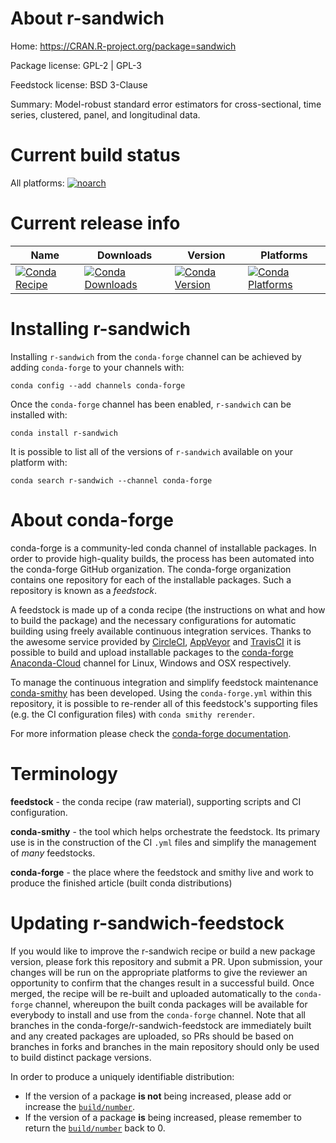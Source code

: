 About r-sandwich
================

Home: https://CRAN.R-project.org/package=sandwich

Package license: GPL-2 | GPL-3

Feedstock license: BSD 3-Clause

Summary: Model-robust standard error estimators for cross-sectional, time series, clustered, panel, and longitudinal data.



Current build status
====================

All platforms:
[![noarch](https://img.shields.io/circleci/project/github/conda-forge/r-sandwich-feedstock/master.svg?label=noarch)](https://circleci.com/gh/conda-forge/r-sandwich-feedstock)

Current release info
====================

| Name | Downloads | Version | Platforms |
| --- | --- | --- | --- |
| [![Conda Recipe](https://img.shields.io/badge/recipe-r--sandwich-green.svg)](https://anaconda.org/conda-forge/r-sandwich) | [![Conda Downloads](https://img.shields.io/conda/dn/conda-forge/r-sandwich.svg)](https://anaconda.org/conda-forge/r-sandwich) | [![Conda Version](https://img.shields.io/conda/vn/conda-forge/r-sandwich.svg)](https://anaconda.org/conda-forge/r-sandwich) | [![Conda Platforms](https://img.shields.io/conda/pn/conda-forge/r-sandwich.svg)](https://anaconda.org/conda-forge/r-sandwich) |

Installing r-sandwich
=====================

Installing `r-sandwich` from the `conda-forge` channel can be achieved by adding `conda-forge` to your channels with:

```
conda config --add channels conda-forge
```

Once the `conda-forge` channel has been enabled, `r-sandwich` can be installed with:

```
conda install r-sandwich
```

It is possible to list all of the versions of `r-sandwich` available on your platform with:

```
conda search r-sandwich --channel conda-forge
```


About conda-forge
=================

conda-forge is a community-led conda channel of installable packages.
In order to provide high-quality builds, the process has been automated into the
conda-forge GitHub organization. The conda-forge organization contains one repository
for each of the installable packages. Such a repository is known as a *feedstock*.

A feedstock is made up of a conda recipe (the instructions on what and how to build
the package) and the necessary configurations for automatic building using freely
available continuous integration services. Thanks to the awesome service provided by
[CircleCI](https://circleci.com/), [AppVeyor](https://www.appveyor.com/)
and [TravisCI](https://travis-ci.org/) it is possible to build and upload installable
packages to the [conda-forge](https://anaconda.org/conda-forge)
[Anaconda-Cloud](https://anaconda.org/) channel for Linux, Windows and OSX respectively.

To manage the continuous integration and simplify feedstock maintenance
[conda-smithy](https://github.com/conda-forge/conda-smithy) has been developed.
Using the ``conda-forge.yml`` within this repository, it is possible to re-render all of
this feedstock's supporting files (e.g. the CI configuration files) with ``conda smithy rerender``.

For more information please check the [conda-forge documentation](https://conda-forge.org/docs/).

Terminology
===========

**feedstock** - the conda recipe (raw material), supporting scripts and CI configuration.

**conda-smithy** - the tool which helps orchestrate the feedstock.
                   Its primary use is in the construction of the CI ``.yml`` files
                   and simplify the management of *many* feedstocks.

**conda-forge** - the place where the feedstock and smithy live and work to
                  produce the finished article (built conda distributions)


Updating r-sandwich-feedstock
=============================

If you would like to improve the r-sandwich recipe or build a new
package version, please fork this repository and submit a PR. Upon submission,
your changes will be run on the appropriate platforms to give the reviewer an
opportunity to confirm that the changes result in a successful build. Once
merged, the recipe will be re-built and uploaded automatically to the
`conda-forge` channel, whereupon the built conda packages will be available for
everybody to install and use from the `conda-forge` channel.
Note that all branches in the conda-forge/r-sandwich-feedstock are
immediately built and any created packages are uploaded, so PRs should be based
on branches in forks and branches in the main repository should only be used to
build distinct package versions.

In order to produce a uniquely identifiable distribution:
 * If the version of a package **is not** being increased, please add or increase
   the [``build/number``](https://conda.io/docs/user-guide/tasks/build-packages/define-metadata.html#build-number-and-string).
 * If the version of a package **is** being increased, please remember to return
   the [``build/number``](https://conda.io/docs/user-guide/tasks/build-packages/define-metadata.html#build-number-and-string)
   back to 0.
